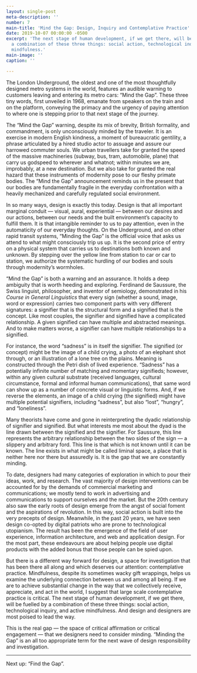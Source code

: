 ```yaml
---
layout: single-post
meta-description: ''
number: 7
main-title: 'Mind the Gap: Design, Inquiry and Contemplative Practice'
date: 2019-10-07 00:00:00 -0500
excerpt: 'The next stage of human development, if we get there, will be fuelled by
  a combination of these three things: social action, technological inquiry, and active
  mindfulness.'
main-image: ''
caption: ''

---
```

The London Underground, the oldest and one of the most thoughtfully designed metro systems in the world, features an audible warning to customers leaving and entering its metro cars: “Mind the Gap”. These three tiny words, first unveiled in 1968, emanate from speakers on the train and on the platform, conveying the primacy and the urgency of paying attention to where one is stepping prior to that next stage of the journey.

The “Mind the Gap” warning, despite its mix of brevity, British formality, and commandment, is only unconsciously minded by the traveler. It is an exercise in modern English kindness, a moment of bureaucratic gentility, a phrase articulated by a hired studio actor to assuage and assure our harrowed commuter souls. We urban travellers take for granted the speed of the massive machineries (subway, bus, tram, automobile, plane) that carry us godspeed to wherever and whatnot; within minutes we are, improbably, at a new destination. But we also take for granted the real hazard that these instruments of modernity pose to our fleshy primate bodies. The “Mind the Gap” announcement reminds us in the present that our bodies are fundamentally fragile in the everyday confrontation with a heavily mechanized and carefully regulated social environment.

In so many ways, design is exactly this today. Design is that all important marginal conduit — visual, aural, experiential — between our desires and our actions, between our needs and the built environment’s capacity to fulfill them. It is that intangible reminder to us to pay attention, even in the automaticity of our everyday thoughts. On the Underground, and on other rapid transit systems, “Minding the Gap” is the official voice that asks us attend to what might consciously trip us up. It is the second price of entry on a physical system that carries us to destinations both known and unknown. By stepping over the yellow line from station to car or car to station, we authorize the systematic hurdling of our bodies and souls through modernity’s wormholes.

“Mind the Gap” is both a warning and an assurance. It holds a deep ambiguity that is worth heeding and exploring. Ferdinand de Saussure, the Swiss linguist, philosopher, and inventor of semiology, demonstrated in his _Course in General Linguistics_ that every sign (whether a sound, image, word or expression) carries two component parts with very different signatures: a signifier that is the structural form and a signified that is the concept. Like most couples, the signifier and signified have a complicated relationship. A given signified can have multiple and abstracted meanings. And to make matters worse, a signifier can have multiple relationships to a signified.

For instance, the word “sadness” is in itself the signifier. The signified (or concept) might be the image of a child crying, a photo of an elephant shot through, or an illustration of a lone tree on the plains. Meaning is constructed through the Petri dish of lived experience. “Sadness” has a potentially infinite number of matching and momentary signifieds; however, within any given cultural substrate (received languages, cultural circumstance, formal and informal human communications), that same word can show up as a number of concrete visual or linguistic forms. And, if we reverse the elements, an image of a child crying (the signified) might have multiple potential signifiers, including “sadness”, but also “lost”, “hungry”, and “loneliness”.

Many theorists have come and gone in reinterpreting the dyadic relationship of signifier and signified. But what interests me most about the dyad is the line drawn between the signified and the signifier. For Saussure, this line represents the arbitrary relationship between the two sides of the sign — a slippery and arbitrary ford. This line is that which is not known until it can be known. The line exists in what might be called liminal space, a place that is neither here nor there but assuredly is. It is the gap that we are constantly minding.

To date, designers had many categories of exploration in which to pour their ideas, work, and research. The vast majority of design interventions can be accounted for by the demands of commercial marketing and communications; we mostly tend to work in advertising and communications to support ourselves and the market. But the 20th century also saw the early roots of design emerge from the angst of social foment and the aspirations of revolution. In this way, social action is built into the very precepts of design. Meanwhile, in the past 20 years, we have seen design co-opted by digital patriots who are prone to technological utopianism. The result has been the emergence of the field of user experience, information architecture, and web and application design. For the most part, these endeavours are about helping people use digital products with the added bonus that those people can be spied upon.

But there is a different way forward for design, a space for investigation that has been there all along and which deserves our attention: contemplative practice. Mindfulness, despite its sometimes wacky gift wrappings, helps us examine the underlying  connection between us and among all being. If we are to achieve substantial change in the way that we collectively receive, appreciate, and act in the world, I suggest that large scale contemplative practice is critical. The next stage of human development, if we get there, will be fuelled by a combination of these three things: social action, technological inquiry, and active mindfulness. And design and designers are most poised to lead the way.

This is the real gap — the space of critical affirmation or critical engagement — that we designers need to consider minding.  “Minding the Gap” is an all too appropriate term for the next wave of design responsibility and investigation.

***

Next up: “Find the Gap”.